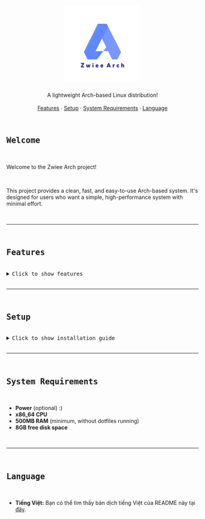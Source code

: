<h1 align="center">
    <div align="center">
        <img src="media/image/icon.png" width=200>
    </div>
</h1>

<div align="center">
    A lightweight Arch-based Linux distribution!<br>
</div>

<br>

<div align="center">
    <a href="#features">Features</a>
    ·
    <a href="#setup">Setup</a>
    ·
    <a href="#system-requirements">System Requirements</a>
    ·
    <a href="#language">Language</a>
</div>

<br>

<br>

## <samp><b>Welcome</b></samp>

<br>

Welcome to the Zwiee Arch project!

<br>

This project provides a clean, fast, and easy-to-use Arch-based system. It's designed for users who want a simple, high-performance system with minimal effort.

<br>

---

<br>

## <samp><b>Features</b></samp>

<br>

<details>
    <summary><samp>Click to show features</samp></summary>
    <br>
    <ul>
        <li><b>Easy to install:</b> Uses the user-friendly <b>Calamares</b> graphical installer.</li>
        <li><b>Lightweight & Clean:</b> Provides a pure Arch experience without unnecessary bloatware.</li>
        <li><b>Out-of-the-box Applications:</b> Comes with essential apps pre-installed, including <b>Visual Studio Code</b>, <b>Google Chrome</b>, <b>Java JDK</b>, and <b>Telegram</b>.</li>
        <li><b>Automated Setup:</b> Includes an autoscript to quickly install and configure beautiful dotfiles and your preferred WM/DE automatically.</li>
    </ul>
</details>

<br>

---

<br>

## <samp><b>Setup</b></samp>

<br>

<details>
    <summary><samp>Click to show installation guide</samp></summary>
    <br>
    <p><b>⚠️ NOTE: The following instructions assume you are booting from the live ISO ⚠️</b></p>
    <ol>
        <li><b>Boot the system:</b> Use a tool like Etcher or Ventoy to flash the ISO to a USB drive and boot from it.</li>
        <li><b>Launch the installer:</b> Once you are in the live XFCE environment, open the <b>Calamares</b> installer from the menu.</li>
        <li><b>Follow the wizard:</b> The installer will guide you through the partitioning, user setup, and installation process.</li>
        <li><b>Reboot and enjoy:</b> After the installation is complete, reboot your computer and log in to your new system.</li>
    </ol>
    <p>Enjoy :smile:</p>
</details>

<br>

---

<br>

## <samp><b>System Requirements</b></samp>

<br>

* **Power** (optional) :)
* **x86_64 CPU**
* **500MB RAM** (minimum, without dotfiles running)
* **8GB free disk space**

<br>

---

<br>

## <samp><b>Language</b></samp>

<br>

* **Tiếng Việt:** Bạn có thể tìm thấy bản dịch tiếng Việt của README này tại [đây](/translate/vn.md).

<br>
